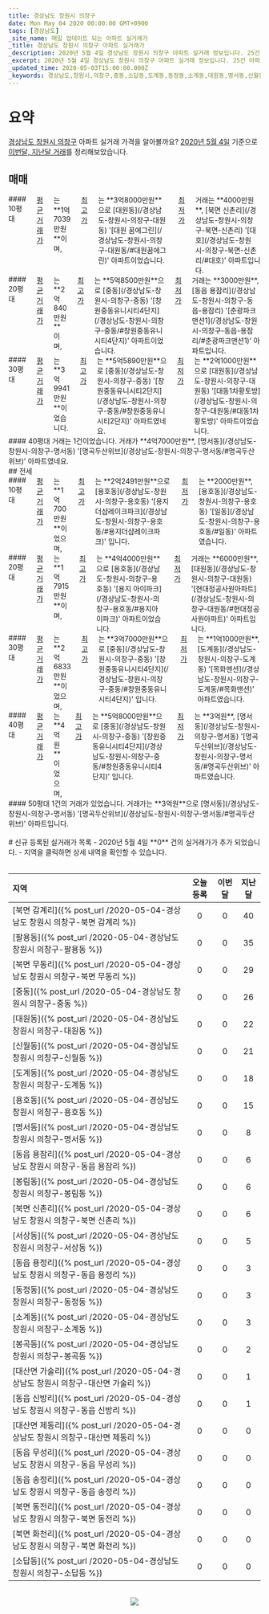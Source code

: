 ```yaml
---
title: 경상남도 창원시 의창구
date: Mon May 04 2020 00:00:00 GMT+0900
tags: [경상남도]
_site_name: 매일 업데이트 되는 아파트 실거래가
_title: 경상남도 창원시 의창구 아파트 실거래가
_description: 2020년 5월 4일 경상남도 창원시 의창구 아파트 실거래 정보입니다. 25건 아파트 정보가 있습니다.
_excerpt: 2020년 5월 4일 경상남도 창원시 의창구 아파트 실거래 정보입니다. 25건 아파트 정보가 있습니다.
_updated_time: 2020-05-03T15:00:00.000Z
_keywords: 경상남도,창원시,의창구,중동,소답동,도계동,동정동,소계동,대원동,명서동,신월동,봉곡동,용호동,팔용동,동읍 용정리,동읍 무성리,북면 감계리,북면 무동리,북면 신촌리,서상동,봉림동,동읍 용잠리,북면 화천리,동읍 송정리,북면 동전리,대산면 가술리,대산면 제동리,동읍 신방리
---
```



# 요약
<ins>경상남도 창원시 의창구</ins> 아파트 실거래 가격을 알아볼까요? <ins>2020년 5월 4일</ins> 기준으로 <ins>이번달, 지난달 거래</ins>를 정리해보았습니다.

## 매매
<div class="container">
<div class="six columns" markdown="1">
#### 10평대
<ins>평균 거래가</ins>는 **1억7039만원**이며, <ins>최고가</ins>는 **3억8000만원**으로 [대원동](/경상남도-창원시-의창구-대원동) '[대원 꿈에그린](/경상남도-창원시-의창구-대원동/#대원꿈에그린)' 아파트이었습니다. <ins>최저가</ins> 거래는 **4000만원**, [북면 신촌리](/경상남도-창원시-의창구-북면-신촌리) '[대호](/경상남도-창원시-의창구-북면-신촌리/#대호)' 아파트입니다.
</div>
<div class="six columns" markdown="1">
#### 20평대
<ins>평균 거래가</ins>는 **2억840만원**이며, <ins>최고가</ins>는 **5억8500만원**으로 [중동](/경상남도-창원시-의창구-중동) '[창원중동유니시티4단지](/경상남도-창원시-의창구-중동/#창원중동유니시티4단지)' 아파트이었습니다. <ins>최저가</ins> 거래는 **3000만원**, [동읍 용잠리](/경상남도-창원시-의창구-동읍-용잠리) '[춘광파크맨션1](/경상남도-창원시-의창구-동읍-용잠리/#춘광파크맨션1)' 아파트입니다.
</div>
</div>
<div class="container">
<div class="six columns" markdown="1">
#### 30평대
<ins>평균 거래가</ins>는 **3억9941만원**이었습니다. <ins>최고가</ins>는 **5억5890만원**으로 [중동](/경상남도-창원시-의창구-중동) '[창원중동유니시티2단지](/경상남도-창원시-의창구-중동/#창원중동유니시티2단지)' 아파트였네요. <ins>최저가</ins>는 **2억1000만원**으로 [대원동](/경상남도-창원시-의창구-대원동) '[대동1차황토방](/경상남도-창원시-의창구-대원동/#대동1차황토방)' 아파트이었습니다.
</div>
<div class="six columns" markdown="1">
#### 40평대
거래는 1건이었습니다. 거래가 **4억7000만원**, [명서동](/경상남도-창원시-의창구-명서동) '[명곡두산위브](/경상남도-창원시-의창구-명서동/#명곡두산위브)' 아파트였네요.
</div>
</div>
## 전세
<div class="container">
<div class="six columns" markdown="1">
#### 10평대
<ins>평균 거래가</ins>는 **1억700만원**이었으며, <ins>최고가</ins>는 **2억2491만원**으로 [용호동](/경상남도-창원시-의창구-용호동) '[용지더샵레이크파크](/경상남도-창원시-의창구-용호동/#용지더샵레이크파크)' 입니다. <ins>최저가</ins>는 **2000만원**, [용호동](/경상남도-창원시-의창구-용호동) '[일동](/경상남도-창원시-의창구-용호동/#일동)' 아파트였습니다.
</div>
<div class="six columns" markdown="1">
#### 20평대
<ins>평균 거래가</ins>는 **1억7915만원**이며, <ins>최고가</ins>는 **4억4000만원**으로 [용호동](/경상남도-창원시-의창구-용호동) '[용지 아이파크](/경상남도-창원시-의창구-용호동/#용지아이파크)' 아파트이었습니다. <ins>최저가</ins> 거래는 **6000만원**, [대원동](/경상남도-창원시-의창구-대원동) '[현대정공사원아파트](/경상남도-창원시-의창구-대원동/#현대정공사원아파트)' 아파트입니다.
</div>
</div>
<div class="container">
<div class="six columns" markdown="1">
#### 30평대
<ins>평균 거래가</ins>는 **2억6833만원**이었으며, <ins>최고가</ins>는 **3억7000만원**으로 [중동](/경상남도-창원시-의창구-중동) '[창원중동유니시티4단지](/경상남도-창원시-의창구-중동/#창원중동유니시티4단지)' 입니다. <ins>최저가</ins>는 **1억1000만원**, [도계동](/경상남도-창원시-의창구-도계동) '[목화맨션](/경상남도-창원시-의창구-도계동/#목화맨션)' 아파트였습니다.
</div>
<div class="six columns" markdown="1">
#### 40평대
<ins>평균 거래가</ins>는 **4억원**이었으며, <ins>최고가</ins>는 **5억8000만원**으로 [중동](/경상남도-창원시-의창구-중동) '[창원중동유니시티4단지](/경상남도-창원시-의창구-중동/#창원중동유니시티4단지)' 입니다. <ins>최저가</ins>는 **3억원**, [명서동](/경상남도-창원시-의창구-명서동) '[명곡두산위브](/경상남도-창원시-의창구-명서동/#명곡두산위브)' 아파트였습니다.
</div>
</div>
<div class="container">
<div class="twelve columns" markdown="1">
#### 50평대
1건의 거래가 있었습니다. 거래가는 **3억원**으로 [명서동](/경상남도-창원시-의창구-명서동) '[명곡두산위브](/경상남도-창원시-의창구-명서동/#명곡두산위브)' 아파트입니다.
</div>
</div>


<br>
# 신규 등록된 실거래가 목록
- 2020년 5월 4일 **0** 건의 실거래가가 추가 되었습니다.
- 지역을 클릭하면 상세 내역을 확인할 수 있습니다.
<br><br>

| 지역 | 오늘 등록 | 이번달 | 지난달 |
|:---|:---:|:---:|:---:|
| [북면 감계리]({% post_url /2020-05-04-경상남도 창원시 의창구-북면 감계리 %}) | 0 | 0 | 40|
| [팔용동]({% post_url /2020-05-04-경상남도 창원시 의창구-팔용동 %}) | 0 | 0 | 35|
| [북면 무동리]({% post_url /2020-05-04-경상남도 창원시 의창구-북면 무동리 %}) | 0 | 0 | 29|
| [중동]({% post_url /2020-05-04-경상남도 창원시 의창구-중동 %}) | 0 | 0 | 26|
| [대원동]({% post_url /2020-05-04-경상남도 창원시 의창구-대원동 %}) | 0 | 0 | 22|
| [신월동]({% post_url /2020-05-04-경상남도 창원시 의창구-신월동 %}) | 0 | 0 | 21|
| [도계동]({% post_url /2020-05-04-경상남도 창원시 의창구-도계동 %}) | 0 | 0 | 18|
| [용호동]({% post_url /2020-05-04-경상남도 창원시 의창구-용호동 %}) | 0 | 0 | 15|
| [명서동]({% post_url /2020-05-04-경상남도 창원시 의창구-명서동 %}) | 0 | 0 | 8|
| [동읍 용잠리]({% post_url /2020-05-04-경상남도 창원시 의창구-동읍 용잠리 %}) | 0 | 0 | 6|
| [봉림동]({% post_url /2020-05-04-경상남도 창원시 의창구-봉림동 %}) | 0 | 0 | 6|
| [북면 신촌리]({% post_url /2020-05-04-경상남도 창원시 의창구-북면 신촌리 %}) | 0 | 0 | 6|
| [서상동]({% post_url /2020-05-04-경상남도 창원시 의창구-서상동 %}) | 0 | 0 | 5|
| [동읍 용정리]({% post_url /2020-05-04-경상남도 창원시 의창구-동읍 용정리 %}) | 0 | 0 | 3|
| [동정동]({% post_url /2020-05-04-경상남도 창원시 의창구-동정동 %}) | 0 | 0 | 3|
| [소계동]({% post_url /2020-05-04-경상남도 창원시 의창구-소계동 %}) | 0 | 0 | 3|
| [봉곡동]({% post_url /2020-05-04-경상남도 창원시 의창구-봉곡동 %}) | 0 | 0 | 2|
| [대산면 가술리]({% post_url /2020-05-04-경상남도 창원시 의창구-대산면 가술리 %}) | 0 | 0 | 1|
| [동읍 신방리]({% post_url /2020-05-04-경상남도 창원시 의창구-동읍 신방리 %}) | 0 | 0 | 1|
| [대산면 제동리]({% post_url /2020-05-04-경상남도 창원시 의창구-대산면 제동리 %}) | 0 | 0 | 0|
| [동읍 무성리]({% post_url /2020-05-04-경상남도 창원시 의창구-동읍 무성리 %}) | 0 | 0 | 0|
| [동읍 송정리]({% post_url /2020-05-04-경상남도 창원시 의창구-동읍 송정리 %}) | 0 | 0 | 0|
| [북면 동전리]({% post_url /2020-05-04-경상남도 창원시 의창구-북면 동전리 %}) | 0 | 0 | 0|
| [북면 화천리]({% post_url /2020-05-04-경상남도 창원시 의창구-북면 화천리 %}) | 0 | 0 | 0|
| [소답동]({% post_url /2020-05-04-경상남도 창원시 의창구-소답동 %}) | 0 | 0 | 0|

<p align="center"><br><img src="https://via.placeholder.com/700x120"><br></p>

